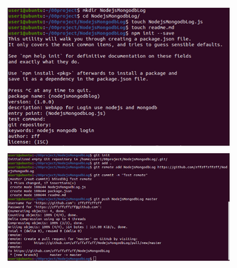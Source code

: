 

![image-20211206235656920](image-20211206235656920.png)

![image-20211206235733435](image-20211206235733435.png)
